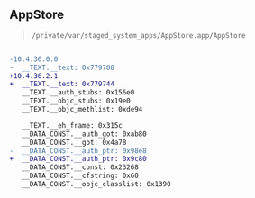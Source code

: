## AppStore

> `/private/var/staged_system_apps/AppStore.app/AppStore`

```diff

-10.4.36.0.0
-  __TEXT.__text: 0x779708
+10.4.36.2.1
+  __TEXT.__text: 0x779744
   __TEXT.__auth_stubs: 0x156e0
   __TEXT.__objc_stubs: 0x19e0
   __TEXT.__objc_methlist: 0xde94

   __TEXT.__eh_frame: 0x315c
   __DATA_CONST.__auth_got: 0xab80
   __DATA_CONST.__got: 0x4a78
-  __DATA_CONST.__auth_ptr: 0x98e8
+  __DATA_CONST.__auth_ptr: 0x9c80
   __DATA_CONST.__const: 0x23268
   __DATA_CONST.__cfstring: 0x60
   __DATA_CONST.__objc_classlist: 0x1390

```
